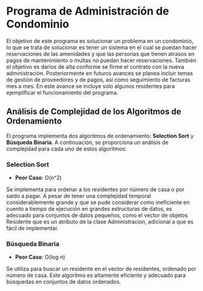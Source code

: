 # Programa de Administración de Condominio
El objetivo de este programa es solucionar un problema en un condominio, lo que se trata de solucionar es tener un sistema en el cual se puedan hacer reservaciones de las amenidades y que las personas que tienen atrasos en pagos de mantenimiento o multas no puedan hacer reservaciones. También el objetivo es darlos de alta conforme se firme el contrato con la nueva administración. Posteriormente en futuros avances se planea incluir temas de gestión de proveedores y de pagos, así como seguimiento de facturas mes a mes. En este avance se incluye solo algunos residentes para ejemplificar el funcionamiento del programa.
## Análisis de Complejidad de los Algoritmos de Ordenamiento


El programa implementa dos algoritmos de ordenamiento: **Selection Sort** y **Búsqueda Binaria**. A continuación, se proporciona un análisis de complejidad para cada uno de estos algoritmos:

### Selection Sort

- **Peor Caso**: O(n^2)

Se implementa para ordenar a los residentes por número de casa o por saldo a pagar. A pesar de tener una complejidad temporal considerablemente grande y que se pude considerar como ineficiente en cuento a tiempo de ejecución en grandes estructuras de datos, es adecuado para conjuntos de datos pequeños, como el vector de objetos Residente que es un atributo de la clase Administracion, adicional a que es fácil de implementar.

### Búsqueda Binaria

- **Peor Caso**: O(log n)

Se utiliza para buscar un residente en el vector de residentes, ordenado por número de casa. Este algoritmo es altamente eficiente y adecuado para búsquedas en conjuntos de datos ordenados.
